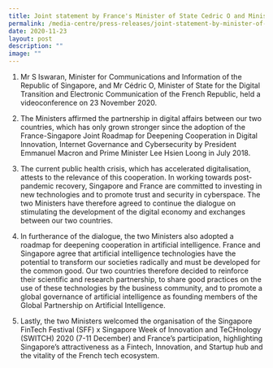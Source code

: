 ```yaml
---
title: Joint statement by France's Minister of State Cedric O and Minister S Iswaran
permalink: /media-centre/press-releases/joint-statement-by-minister-of-state-cedric-o-and-minister-s-iswaran/
date: 2020-11-23
layout: post
description: ""
image: ""
---
```

1. Mr S Iswaran, Minister for Communications and Information of the Republic of Singapore, and Mr Cédric O, Minister of State for the Digital Transition and Electronic Communication of the French Republic, held a videoconference on 23 November 2020.  
  
2. The Ministers affirmed the partnership in digital affairs between our two countries, which has only grown stronger since the adoption of the France-Singapore Joint Roadmap for Deepening Cooperation in Digital Innovation, Internet Governance and Cybersecurity by President Emmanuel Macron and Prime Minister Lee Hsien Loong in July 2018.  
  
3. The current public health crisis, which has accelerated digitalisation, attests to the relevance of this cooperation. In working towards post-pandemic recovery, Singapore and France are committed to investing in new technologies and to promote trust and security in cyberspace. The two Ministers have therefore agreed to continue the dialogue on stimulating the development of the digital economy and exchanges between our two countries.  
  
4. In furtherance of the dialogue, the two Ministers also adopted a roadmap for deepening cooperation in artificial intelligence. France and Singapore agree that artificial intelligence technologies have the potential to transform our societies radically and must be developed for the common good. Our two countries therefore decided to reinforce their scientific and research partnership, to share good practices on the use of these technologies by the business community, and to promote a global governance of artificial intelligence as founding members of the Global Partnership on Artificial Intelligence.  
  
5. Lastly, the two Ministers welcomed the organisation of the Singapore FinTech Festival (SFF) x Singapore Week of Innovation and TeCHnology (SWITCH) 2020 (7-11 December) and France’s participation, highlighting Singapore’s attractiveness as a Fintech, Innovation, and Startup hub and the vitality of the French tech ecosystem.